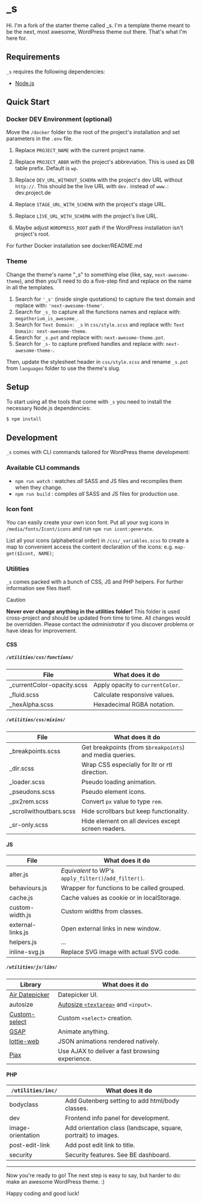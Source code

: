 _s
===

Hi. I'm a fork of the starter theme called _s. I'm a template theme meant to be the next, most awesome, WordPress theme out there. That's what I'm here for.

## Requirements

`_s` requires the following dependencies:

- [Node.js](https://nodejs.org/)

## Quick Start

### Docker DEV Environment (optional)

Move the `/docker` folder to the root of the project's installation and set parameters in the `.env` file.

1. Replace `PROJECT_NAME` with the current project name.
2. Replace `PROJECT_ABBR` with the project's abbreviation. This is used as DB table prefix. Default is `wp`.
3. Replace `DEV_URL_WITHOUT_SCHEMA` with the project's dev URL without `http://`. This should be the live URL with `dev.` instead of `www.`: dev.project.de
4. Replace `STAGE_URL_WITH_SCHEMA` with the project's stage URL.
5. Replace `LIVE_URL_WITH_SCHEMA` with the project's live URL.

6. Maybe adjust `WORDPRESS_ROOT` path if the WordPress installation isn't project's root.

For further Docker installation see docker/README.md

### Theme

Change the theme's name "_s" to something else (like, say, `next-awesome-theme`), and then you'll need to do a five-step find and replace on the name in all the templates.

1. Search for `'_s'` (inside single quotations) to capture the text domain and replace with: `'next-awesome-theme'`.
2. Search for `_s_` to capture all the functions names and replace with: `megatherium_is_awesome_`.
3. Search for `Text Domain: _s` in `css/style.scss` and replace with: `Text Domain: next-awesome-theme`.
4. Search for `_s.pot` and replace with: `next-awesome-theme.pot`.
5. Search for `_s-` to capture prefixed handles and replace with: `next-awesome-theme-`.

Then, update the stylesheet header in `css/style.scss` and rename `_s.pot` from `languages` folder to use the theme's slug.

## Setup

To start using all the tools that come with `_s`  you need to install the necessary Node.js dependencies:

```sh
$ npm install
```

## Development

`_s` comes with CLI commands tailored for WordPress theme development:

### Available CLI commands

- `npm run watch` : watches _all_ SASS and JS files and recompiles them when they change.
- `npm run build` : compiles _all_ SASS and JS files for production use.

### Icon font

You can easily create your own icon font. Put all your svg icons in `/media/fonts/Icont/icons`
and run `npm run icont:generate`.

List all your icons (alphabetical order) in `/css/_variables.scss` to create a map
to convenient access the content declaration of the icons: e.g. `map-get($Icont, NAME)`;

### Utilities

`_s` comes packed with a bunch of CSS, JS and PHP helpers. For further information see files itself.

> [!CAUTION]
> **Never ever change anything in the utilities folder!**
> This folder is used cross-project and should be updated from time to time. All changes would be overridden.
> Please contact the _administrator_ if you discover problems or have ideas for improvement.

#### CSS

##### `/utilities/css/functions/`

| File                       | What does it do                  |
|----------------------------|----------------------------------|
| _currentColor-opacity.scss | Apply opacity to `currentColor`. |
| _fluid.scss                | Calculate responsive values.     |
| _hexAlpha.scss             | Hexadecimal RGBA notation.       |

##### `/utilities/css/mixins/`

| File                    | What does it do                                          |
|-------------------------|----------------------------------------------------------|
| _breakpoints.scss       | Get breakpoints (from `$breakpoints`) and media queries. |
| _dir.scss               | Wrap CSS especially for ltr or rtl direction.            |
| _loader.scss            | Pseudo loading animation.                                |
| _pseudons.scss          | Pseudo element icons.                                    |
| _px2rem.scss            | Convert `px` value to type `rem`.                        |
| _scrollwithoutbars.scss | Hide scrollbars but keep functionality.                  |
| _sr-only.scss           | Hide element on all devices except screen readers.       |

#### JS

| File              | What does it do                                       |
|-------------------|-------------------------------------------------------|
| alter.js          | _Equivalent_ to WP's `apply_filter()`/`add_filter()`. |
| behaviours.js     | Wrapper for functions to be called grouped.           |
| cache.js          | Cache values as cookie or in localStorage.            |
| custom-width.js   | Custom widths from classes.                           |
| external-links.js | Open external links in new window.                    |
| helpers.js        | ...                                                   |
| inline-svg.js     | Replace SVG image with actual SVG code.               |

##### `/utilities/js/libs/`

| Library                                                         | What does it do                                                              |
|-----------------------------------------------------------------|------------------------------------------------------------------------------|
| [Air Datepicker](https://air-datepicker.com/)                   | Datepicker UI.                                                               |
| autosize                                                        | [Autosize `<textarea>`](https://www.jacklmoore.com/autosize/) and `<input>`. | 
| [Custom-select](https://custom-select.github.io/custom-select/) | Custom `<select>` creation.                                                  | 
| [GSAP](https://gsap.com/)                                       | Animate anything.                                                            | 
| [lottie-web](https://github.com/airbnb/lottie-web)              | JSON animations rendered natively.                                           | 
| [Pjax](https://github.com/MoOx/pjax)                            | Use AJAX to deliver a fast browsing experience.                              | 

#### PHP

| `/utilities/inc/` | What does it do                                                |
|-------------------|----------------------------------------------------------------|
| bodyclass         | Add Gutenberg setting to add html/body classes.                |
| dev               | Frontend info panel for development.                           |
| image-orientation | Add orientation class (landscape, square, portrait) to images. |
| post-edit-link    | Add post edit link to title.                                   |
| security          | Security features. See BE dashboard.                           |

---

Now you're ready to go! The next step is easy to say, but harder to do: make an awesome WordPress theme. :)

Happy coding and good luck!
